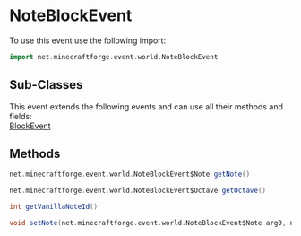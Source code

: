 # NoteBlockEvent

To use this event use the following import:
```groovy
import net.minecraftforge.event.world.NoteBlockEvent
```

## Sub-Classes
This event extends the following events and can use all their methods and fields: <br>
[BlockEvent](block_event.md)

## Methods
```groovy
net.minecraftforge.event.world.NoteBlockEvent$Note getNote()
```

```groovy
net.minecraftforge.event.world.NoteBlockEvent$Octave getOctave()
```

```groovy
int getVanillaNoteId()
```

```groovy
void setNote(net.minecraftforge.event.world.NoteBlockEvent$Note arg0, net.minecraftforge.event.world.NoteBlockEvent$Octave arg1)
```

